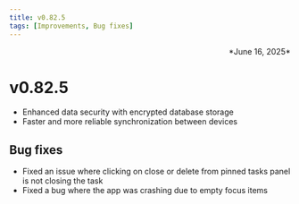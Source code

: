 ```yaml
---
title: v0.82.5
tags: [Improvements, Bug fixes]
---
```

<div align="right">*June 16, 2025*</div>

# v0.82.5

- Enhanced data security with encrypted database storage
- Faster and more reliable synchronization between devices

## Bug fixes

- Fixed an issue where clicking on close or delete from pinned tasks panel is not closing the task
- Fixed a bug where the app was crashing due to empty focus items